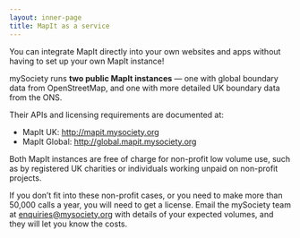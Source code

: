 ```yaml
---
layout: inner-page
title: MapIt as a service
---
```


You can integrate MapIt directly into your own websites and apps without having to set up your own MapIt instance!

mySociety runs **two public MapIt instances** — one with global boundary data from OpenStreetMap, and one with more detailed UK boundary data from the ONS.

Their APIs and licensing requirements are documented at:

* MapIt UK: <http://mapit.mysociety.org>
* MapIt Global: <http://global.mapit.mysociety.org>

Both MapIt instances are free of charge for non-profit low volume use, such as by registered UK charities or individuals working unpaid on non-profit projects.

If you don’t fit into these non-profit cases, or you need to make more than 50,000 calls a year, you will need to get a license. Email the mySociety team at <enquiries@mysociety.org> with details of your expected volumes, and they will let you know the costs.
